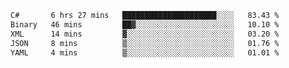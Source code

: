 <!--START_SECTION:waka-->

```txt
C#       6 hrs 27 mins   █████████████████████░░░░   83.43 %
Binary   46 mins         ██▓░░░░░░░░░░░░░░░░░░░░░░   10.10 %
XML      14 mins         ▓░░░░░░░░░░░░░░░░░░░░░░░░   03.20 %
JSON     8 mins          ▒░░░░░░░░░░░░░░░░░░░░░░░░   01.76 %
YAML     4 mins          ▒░░░░░░░░░░░░░░░░░░░░░░░░   01.01 %
```

<!--END_SECTION:waka-->
